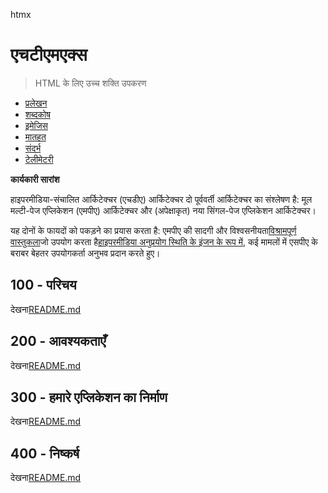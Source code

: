 htmx

# एचटीएमएक्स

> HTML के लिए उच्च शक्ति उपकरण

-   [प्रलेखन](./DOCUMENTATION.md)
-   [शब्दकोष](./GLOSSARY.md)
-   [इमेजिस](./IMAGES.md)
-   [मातहत](./PODMAN.md)
-   [संदर्भ](./REFERENCES.md)
-   [टेलीमेटरी](./TELEMETRY.md)

**कार्यकारी सारांश**

हाइपरमीडिया-संचालित आर्किटेक्चर (एचडीए) आर्किटेक्चर दो पूर्ववर्ती आर्किटेक्चर का संश्लेषण है: मूल मल्टी-पेज एप्लिकेशन (एमपीए) आर्किटेक्चर और (अपेक्षाकृत) नया सिंगल-पेज एप्लिकेशन आर्किटेक्चर।

यह दोनों के फायदों को पकड़ने का प्रयास करता है: एमपीए की सादगी और विश्वसनीयता[विश्रामपूर्ण वास्तुकला](https://developer.mozilla.org/en-US/docs/Glossary/REST)जो उपयोग करता है[हाइपरमीडिया अनुप्रयोग स्थिति के इंजन के रूप में](https://htmx.org/essays/hateoas/), कई मामलों में एसपीए के बराबर बेहतर उपयोगकर्ता अनुभव प्रदान करते हुए।

## 100 - परिचय

देखना[README.md](./100/README.md)

## 200 - आवश्यकताएँ

देखना[README.md](./200/README.md)

## 300 - हमारे एप्लिकेशन का निर्माण

देखना[README.md](./300/README.md)

## 400 - निष्कर्ष

देखना[README.md](./400/README.md)
